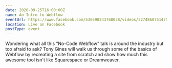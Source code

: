 ```yaml
---
date: 2020-09-25T16:00:00Z
name: An Intro to Webflow
eventUrl: https://www.facebook.com/530590243768038/videos/327486075147500/
location: Live on Facebook
postType: event
---
```

Wondering what all this “No-Code Webflow” talk is around the industry but too afraid to ask? Tony Gines will walk us through some of the basics of Webflow by recreating a site from scratch and show how much this awesome tool isn't like Squarespace or Dreamweaver.